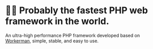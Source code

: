 # 🚀🚀 Probably the fastest PHP web framework in the world.

An ultra-high performance PHP framework developed based on [Workerman](https://github.com/walkor/workerman), simple, stable, and easy to use.
